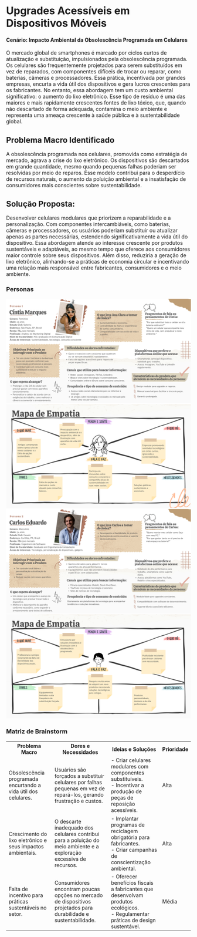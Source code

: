 # Upgrades Acessíveis em Dispositivos Móveis

#### Cenário: Impacto Ambiental da Obsolescência Programada em Celulares
O mercado global de smartphones é marcado por ciclos curtos de atualização e substituição, impulsionados pela obsolescência programada. Os celulares são frequentemente projetados para serem substituídos em vez de reparados, com componentes difíceis de trocar ou reparar, como baterias, câmeras e processadores. Essa prática, incentivada por grandes empresas, encurta a vida útil dos dispositivos e gera lucros crescentes para os fabricantes. No entanto, essa abordagem tem um custo ambiental significativo: o aumento do lixo eletrônico. Esse tipo de resíduo é uma das maiores e mais rapidamente crescentes fontes de lixo tóxico, que, quando não descartado de forma adequada, contamina o meio ambiente e representa uma ameaça crescente à saúde pública e à sustentabilidade global.

## Problema Macro Identificado

A obsolescência programada nos celulares, promovida como estratégia de mercado, agrava a crise do lixo eletrônico. Os dispositivos são descartados em grande quantidade, mesmo quando pequenas falhas poderiam ser resolvidas por meio de reparos. Esse modelo contribui para o desperdício de recursos naturais, o aumento da poluição ambiental e a insatisfação de consumidores mais conscientes sobre sustentabilidade.

## Solução Proposta:
Desenvolver celulares modulares que priorizem a reparabilidade e a personalização. Com componentes intercambiáveis, como baterias, câmeras e processadores, os usuários poderiam substituir ou atualizar apenas as partes necessárias, estendendo significativamente a vida útil do dispositivo. Essa abordagem atende ao interesse crescente por produtos sustentáveis e adaptáveis, ao mesmo tempo que oferece aos consumidores maior controle sobre seus dispositivos. Além disso, reduziria a geração de lixo eletrônico, alinhando-se a práticas de economia circular e incentivando uma relação mais responsável entre fabricantes, consumidores e o meio ambiente.

### Personas

<img src="assets/4.png">
<img src="assets/5.png">
<img src="assets/6.png">
<img src="assets/7.png">

### Matriz de Brainstorm

<table>
    <tr>
        <th>Problema Macro</th>
        <th>Dores e Necessidades</th>
        <th>Ideias e Soluções</th>
        <th>Prioridade</th>
    </tr>
    <tr>
        <td>Obsolescência programada encurtando a vida útil dos celulares.</td>
        <td>Usuários são forçados a substituir celulares por falhas pequenas em vez de repará-los, gerando frustração e custos.</td>
        <td>- Criar celulares modulares com componentes substituíveis. <br> - Incentivar a produção de peças de reposição acessíveis.
        </td>
        <td> Alta
        </td>
    </tr>
    <tr>
        <td>Crescimento do lixo eletrônico e seus impactos ambientais.</td>
        <td>O descarte inadequado dos celulares contribui para a poluição do meio ambiente e a exploração excessiva de recursos.</td>
        <td>- Implantar programas de reciclagem obrigatória para fabricantes. <br>
- Criar campanhas de conscientização ambiental.</td>
        <td>Alta</td>
    </tr>
    <tr>
        <td>Falta de incentivo para práticas sustentáveis no setor.</td>
        <td>Consumidores encontram poucas opções no mercado de dispositivos projetados para durabilidade e sustentabilidade.</td>
        <td>- Oferecer benefícios fiscais a fabricantes que desenvolvam produtos ecológicos.<br>
- Regulamentar práticas de design sustentável.</td>
        <td>Média</td>
    </tr>
    
</table>